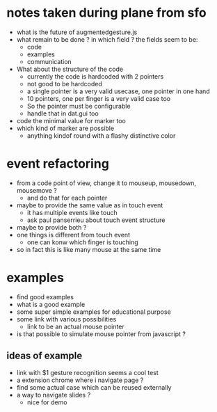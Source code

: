 # notes taken during plane from sfo

* what is the future of augmentedgesture.js
* what remain to be done ? in which field ? the fields seem to be:
  * code
  * examples
  * communication
* What about the structure of the code
  * currently the code is hardcoded with 2 pointers
  * not good to be hardcoded
  * a single pointer is a very valid usecase, one pointer in one hand
  * 10 pointers, one per finger is a very valid case too
  * So the pointer must be configurable
  * handle that in dat.gui too
* code the minimal value for marker too
* which kind of marker are possible
  * anything kindof round with a flashy distinctive color

# event refactoring
* from a code point of view, change it to mouseup, mousedown, mousemove ?
  * and do that for each pointer
* maybe to provide the same value as in touch event
  * it has multiple events like touch
  * ask paul panserrieu about touch event structure
* maybe to provide both ?
* one things is different from touch event
  * one can konw which finger is touching
* so in fact this is like many mouse at the same time

# examples
* find good examples
* what is a good example
* some super simple examples for educational purpose
* some link with various possibilities
  * link to be an actual mouse pointer
* is that possible to simulate mouse pointer from javascript ?

## ideas of example
* link with $1 gesture recognition seems a cool test
* a extension chrome where i navigate page ?
* find some actual case which can be reused externally
* a way to navigate slides ?
  * nice for demo












